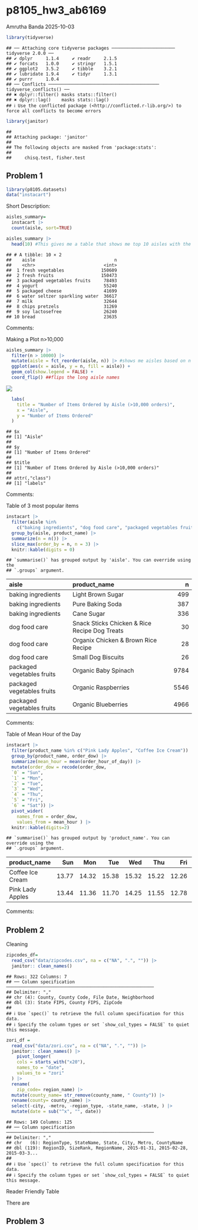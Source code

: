 p8105_hw3_ab6169
================
Amrutha Banda
2025-10-03

``` r
library(tidyverse)
```

    ## ── Attaching core tidyverse packages ──────────────────────── tidyverse 2.0.0 ──
    ## ✔ dplyr     1.1.4     ✔ readr     2.1.5
    ## ✔ forcats   1.0.0     ✔ stringr   1.5.1
    ## ✔ ggplot2   3.5.2     ✔ tibble    3.2.1
    ## ✔ lubridate 1.9.4     ✔ tidyr     1.3.1
    ## ✔ purrr     1.0.4     
    ## ── Conflicts ────────────────────────────────────────── tidyverse_conflicts() ──
    ## ✖ dplyr::filter() masks stats::filter()
    ## ✖ dplyr::lag()    masks stats::lag()
    ## ℹ Use the conflicted package (<http://conflicted.r-lib.org/>) to force all conflicts to become errors

``` r
library(janitor)
```

    ## 
    ## Attaching package: 'janitor'
    ## 
    ## The following objects are masked from 'package:stats':
    ## 
    ##     chisq.test, fisher.test

## Problem 1

``` r
library(p8105.datasets)
data("instacart")
```

Short Description:

``` r
aisles_summary= 
  instacart |> 
  count(aisle, sort=TRUE)

aisles_summary |> 
  head(10) #This gives me a table that shows me top 10 aisles with the most ordered items 
```

    ## # A tibble: 10 × 2
    ##    aisle                              n
    ##    <chr>                          <int>
    ##  1 fresh vegetables              150609
    ##  2 fresh fruits                  150473
    ##  3 packaged vegetables fruits     78493
    ##  4 yogurt                         55240
    ##  5 packaged cheese                41699
    ##  6 water seltzer sparkling water  36617
    ##  7 milk                           32644
    ##  8 chips pretzels                 31269
    ##  9 soy lactosefree                26240
    ## 10 bread                          23635

Comments:

Making a Plot n\>10,000

``` r
aisles_summary |> 
  filter(n > 10000) |> 
  mutate(aisle = fct_reorder(aisle, n)) |> #shows me aisles based on n (size)
  ggplot(aes(x = aisle, y = n, fill = aisle)) +
  geom_col(show.legend = FALSE) +
  coord_flip() ##flips the long aisle names
```

![](p8105_hw3_ab6169_files/figure-gfm/unnamed-chunk-4-1.png)<!-- -->

``` r
  labs(
    title = "Number of Items Ordered by Aisle (>10,000 orders)",
    x = "Aisle",
    y = "Number of Items Ordered"
  )
```

    ## $x
    ## [1] "Aisle"
    ## 
    ## $y
    ## [1] "Number of Items Ordered"
    ## 
    ## $title
    ## [1] "Number of Items Ordered by Aisle (>10,000 orders)"
    ## 
    ## attr(,"class")
    ## [1] "labels"

Comments:

Table of 3 most popular items

``` r
instacart |> 
  filter(aisle %in% 
    c("baking ingredients", "dog food care", "packaged vegetables fruits")) |> 
  group_by(aisle, product_name) |>
  summarize(n = n()) |> 
  slice_max(order_by = n, n = 3) |> 
  knitr::kable(digits = 0)
```

    ## `summarise()` has grouped output by 'aisle'. You can override using the
    ## `.groups` argument.

| aisle | product_name | n |
|:---|:---|---:|
| baking ingredients | Light Brown Sugar | 499 |
| baking ingredients | Pure Baking Soda | 387 |
| baking ingredients | Cane Sugar | 336 |
| dog food care | Snack Sticks Chicken & Rice Recipe Dog Treats | 30 |
| dog food care | Organix Chicken & Brown Rice Recipe | 28 |
| dog food care | Small Dog Biscuits | 26 |
| packaged vegetables fruits | Organic Baby Spinach | 9784 |
| packaged vegetables fruits | Organic Raspberries | 5546 |
| packaged vegetables fruits | Organic Blueberries | 4966 |

Comments:

Table of Mean Hour of the Day

``` r
instacart |> 
  filter(product_name %in% c("Pink Lady Apples", "Coffee Ice Cream")) |> 
  group_by(product_name, order_dow) |> 
  summarize(mean_hour = mean(order_hour_of_day)) |> 
  mutate(order_dow = recode(order_dow,
  `0` = "Sun",
  `1` = "Mon", 
  `2` = "Tue",
  `3` = "Wed",
  `4` = "Thu", 
  `5` = "Fri",
  `6` = "Sat")) |> 
  pivot_wider(
    names_from = order_dow,
    values_from = mean_hour ) |> 
  knitr::kable(digits=2) 
```

    ## `summarise()` has grouped output by 'product_name'. You can override using the
    ## `.groups` argument.

| product_name     |   Sun |   Mon |   Tue |   Wed |   Thu |   Fri |   Sat |
|:-----------------|------:|------:|------:|------:|------:|------:|------:|
| Coffee Ice Cream | 13.77 | 14.32 | 15.38 | 15.32 | 15.22 | 12.26 | 13.83 |
| Pink Lady Apples | 13.44 | 11.36 | 11.70 | 14.25 | 11.55 | 12.78 | 11.94 |

Comments:

## Problem 2

Cleaning

``` r
zipcodes_df= 
  read_csv("data/zipcodes.csv", na = c("NA", ".", "")) |> 
  janitor:: clean_names() 
```

    ## Rows: 322 Columns: 7
    ## ── Column specification ────────────────────────────────────────────────────────
    ## Delimiter: ","
    ## chr (4): County, County Code, File Date, Neighborhood
    ## dbl (3): State FIPS, County FIPS, ZipCode
    ## 
    ## ℹ Use `spec()` to retrieve the full column specification for this data.
    ## ℹ Specify the column types or set `show_col_types = FALSE` to quiet this message.

``` r
zori_df = 
  read_csv("data/zori.csv", na = c("NA", ".", "")) |> 
  janitor:: clean_names() |>  
    pivot_longer(
    cols = starts_with("x20"),
    names_to = "date",
    values_to = "zori"
  ) |> 
  rename(
    zip_code= region_name) |> 
  mutate(county_name= str_remove(county_name, " County")) |> 
  rename(county= county_name) |> 
  select(-city, -metro, -region_type, -state_name, -state, ) |> 
  mutate(date = sub("^x", "", date))
```

    ## Rows: 149 Columns: 125
    ## ── Column specification ────────────────────────────────────────────────────────
    ## Delimiter: ","
    ## chr   (6): RegionType, StateName, State, City, Metro, CountyName
    ## dbl (119): RegionID, SizeRank, RegionName, 2015-01-31, 2015-02-28, 2015-03-3...
    ## 
    ## ℹ Use `spec()` to retrieve the full column specification for this data.
    ## ℹ Specify the column types or set `show_col_types = FALSE` to quiet this message.

Reader Friendly Table

There are

## Problem 3
